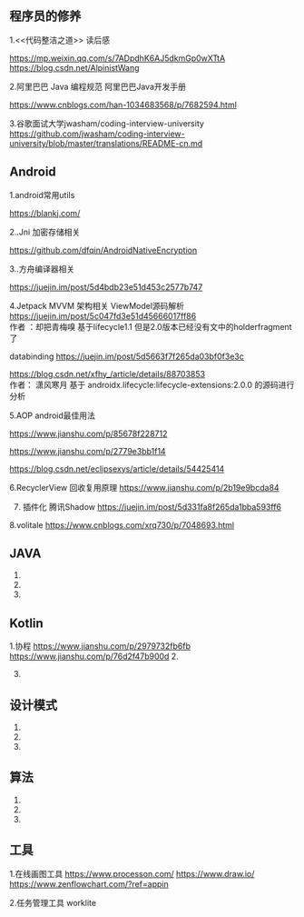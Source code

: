 
## 程序员的修养

1.<<代码整洁之道>> 读后感 

https://mp.weixin.qq.com/s/7ADpdhK6AJ5dkmGp0wXTtA https://blog.csdn.net/AlpinistWang

2.阿里巴巴 Java 编程规范 阿里巴巴Java开发手册 

https://www.cnblogs.com/han-1034683568/p/7682594.html

3.谷歌面试大学jwasham/coding-interview-university 
https://github.com/jwasham/coding-interview-university/blob/master/translations/README-cn.md



## Android 

1.android常用utils

https://blankj.com/

2..Jni 加密存储相关

https://github.com/dfqin/AndroidNativeEncryption

3..方舟编译器相关

https://juejin.im/post/5d4bdb23e51d453c2577b747

4.Jetpack MVVM 架构相关
ViewModel源码解析
https://juejin.im/post/5c047fd3e51d45666017ff86  
作者 ：却把青梅嗅 
基于lifecycle1.1  但是2.0版本已经没有文中的holderfragment了

databinding
https://juejin.im/post/5d5663f7f265da03bf0f3e3c

https://blog.csdn.net/xfhy_/article/details/88703853  
作者： 潇风寒月 
基于 androidx.lifecycle:lifecycle-extensions:2.0.0 的源码进行分析

5.AOP android最佳用法

https://www.jianshu.com/p/85678f228712

https://www.jianshu.com/p/2779e3bb1f14

https://blog.csdn.net/eclipsexys/article/details/54425414

6.RecyclerView 回收复用原理
https://www.jianshu.com/p/2b19e9bcda84 

7. 插件化 腾讯Shadow
https://juejin.im/post/5d331fa8f265da1bba593ff6

8.volitale
https://www.cnblogs.com/xrq730/p/7048693.html

## JAVA 

1.

2.

3.

## Kotlin 

1.协程
https://www.jianshu.com/p/2979732fb6fb
https://www.jianshu.com/p/76d2f47b900d
2.

3.

## 设计模式 

1.

2.

3.

## 算法

1.

2.

3.
## 工具
1.在线画图工具
https://www.processon.com/
https://www.draw.io/
https://www.zenflowchart.com/?ref=appin


2.任务管理工具
worklite
